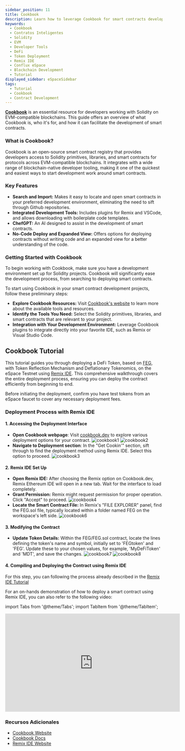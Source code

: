 ```yaml
---
sidebar_position: 11
title: Cookbook
description: Learn how to leverage Cookbook for smart contracts development.
keywords:
  - Cookbook
  - Contratos Inteligentes
  - Solidity
  - EVM
  - Developer Tools
  - DeFi
  - Token Deployment
  - Remix IDE
  - Conflux eSpace
  - Blockchain Development
  - Tutorial
displayed_sidebar: eSpaceSidebar
tags:
  - Tutorial
  - Cookbook
  - Contract Development
---
```


[**Cookbook**](https://www.cookbook.dev/) is an essential resource for developers working with Solidity on EVM-compatible blockchains. This guide offers an overview of what Cookbook is, who it's for, and how it can facilitate the development of smart contracts.

### What is Cookbook?

Cookbook is an open-source smart contract registry that provides developers access to Solidity primitives, libraries, and smart contracts for protocols across EVM-compatible blockchains. It integrates with a wide range of blockchain-native developer tooling, making it one of the quickest and easiest ways to start development work around smart contracts.

### Key Features

- **Search and Import:** Makes it easy to locate and open smart contracts in your preferred development environment, eliminating the need to sift through Github repositories.
- **Integrated Development Tools:** Includes plugins for Remix and VSCode, and allows downloading with boilerplate code templates.
- **ChefGPT:** An AI designed to assist in the development of smart contracts.
- **No-Code Deploy and Expanded View:** Offers options for deploying contracts without writing code and an expanded view for a better understanding of the code.

### Getting Started with Cookbook

To begin working with Cookbook, make sure you have a development environment set up for Solidity projects. Cookbook will significantly ease the development process, from searching to deploying smart contracts.

To start using Cookbook in your smart contract development projects, follow these preliminary steps:

- **Explore Cookbook Resources:** Visit [Cookbook's website](https://www.cookbook.dev/) to learn more about the available tools and resources.
- **Identify the Tools You Need:** Select the Solidity primitives, libraries, and smart contracts that are relevant to your project.
- **Integration with Your Development Environment:** Leverage Cookbook plugins to integrate directly into your favorite IDE, such as Remix or Visual Studio Code.

## Cookbook Tutorial

This tutorial guides you through deploying a DeFi Token, based on [FEG](https://fegtoken.com/), with Token Reflection Mechanism and Deflationary Tokenomics, on the eSpace Testnet using [Remix IDE](./deployContract/remix.md). This comprehensive walkthrough covers the entire deployment process, ensuring you can deploy the contract efficiently from beginning to end.

Before initiating the deployment, confirm you have test tokens from an eSpace faucet to cover any necessary deployment fees.

### Deployment Process with Remix IDE

#### 1. Accessing the Deployment Interface

- **Open Cookbook webpage**: Visit [cookbook.dev](https://www.cookbook.dev/) to explore various deployment options for your contract.
  ![cookbook1](./img/1cb.png)
  ![cookbook2](./img/2cb.png)
- **Navigate to Deployment section**: In the "Get Cookin'" section, sift through to find the deployment method using Remix IDE. Select this option to proceed.
  ![cookbook3](./img/3cb.png)

#### 2. Remix IDE Set Up

- **Open Remix IDE:** After choosing the Remix option on Cookbook.dev, Remix Ethereum IDE will open in a new tab. Wait for the interface to load completely.
- **Grant Permission:** Remix might request permission for proper operation. Click "Accept" to proceed.
  ![cookbook4](./img/4cb.png)
- **Locate the Smart Contract File:** In Remix's "FILE EXPLORER" panel, find the FEG.sol file, typically located within a folder named FEG on the workspace's left side.
  ![cookbook6](./img/6cb.png)

#### 3. Modifying the Contract

- **Update Token Details:** Within the FEG/FEG.sol contract, locate the lines defining the token's name and symbol, initially set to 'FEGtoken' and 'FEG'. Update these to your chosen values, for example, 'MyDeFiToken' and 'MDT', and save the changes.
  ![cookbook7](./img/7cb.png)
  ![cookbook8](./img/8cb.png)

#### 4. Compiling and Deploying the Contract using Remix IDE

For this step, you can following the process already described in the [Remix IDE Tutorial](./deployContract/remix.md)

For an on-hands demonstration of how to deploy a smart contract using Remix IDE, you can also refer to the following video:

import Tabs from '@theme/Tabs';
import TabItem from '@theme/TabItem';

<Tabs>
  <TabItem value="youtube" label="Remix IDE Video Tutorial">
<iframe width="560" height="315" src="https://www.youtube.com/embed/WLbUXQ1FS8M?si=kJD-6-QN3ZqFf0_v" title="YouTube video player" frameborder="0" allow="accelerometer; autoplay; clipboard-write; encrypted-media; gyroscope; picture-in-picture; web-share" allowfullscreen></iframe>
  </TabItem>
</Tabs>

### Recursos Adicionales

- [Cookbook Website](https://www.cookbook.dev/)
- [Cookbook Docs](https://docs.cookbook.dev/)
- [Remix IDE Website](https://remix.ethereum.org/)
